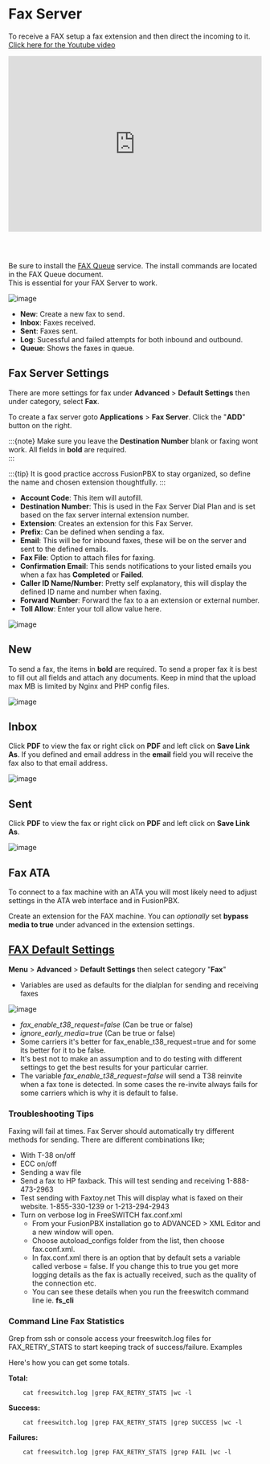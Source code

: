 # Fax Server

To receive a FAX setup a fax extension and then direct the incoming to
it. [Click here for the Youtube video](https://youtu.be/AJHcle2U3n4)

 <div style="text-align: center; margin-bottom: 2em;">
 <iframe width="100%" height="350" src="https://www.youtube.com/embed/AJHcle2U3n4?rel=0" frameborder="0" ; encrypted-media" allowfullscreen></iframe>
 </div>

 <br>
 
Be sure to install the [FAX Queue](https://docs.fusionpbx.com/en/latest/status/fax_queue.html) service. The install commands are located in the FAX Queue document.    
This is essential for your FAX Server to work.

![image](../_static/images/applications/fax_server/fusionpbx_fax_server1.png)

-   **New**: Create a new fax to send.
-   **Inbox**: Faxes received.
-   **Sent**: Faxes sent.
-   **Log**: Sucessful and failed attempts for both inbound and outbound.
-   **Queue**: Shows the faxes in queue.

## Fax Server Settings

There are more settings for fax under **Advanced** \> **Default Settings** then under category, select **Fax**.

To create a fax server goto **Applications** \> **Fax Server**. Click the "**ADD**" button on the right.

:::{note}
Make sure you leave the **Destination Number** blank or faxing wont work. All fields in **bold** are required.   
:::

:::{tip}
It is good practice accross FusionPBX to stay organized, so define the name and chosen extension thoughtfully.
:::

-   **Account Code**: This item will autofill. 
-   **Destination Number**: This is used in the Fax Server Dial Plan and is set
    based on the fax server internal extension number.
-   **Extension**: Creates an extension for this Fax Server.
-   **Prefix**: Can be defined when sending a fax.
-   **Email**: This will be for inbound faxes, these will be on the server and sent to the
    defined emails.
-   **Fax File**: Option to attach files for faxing.
-   **Confirmation Email**: This sends notifications to your listed emails you when a fax has **Completed** or **Failed**. 
-   **Caller ID Name/Number**: Pretty self explanatory, this will display the defined ID name and number when faxing.
-   **Forward Number**: Forward the fax to a an extension or external number.
-   **Toll Allow**: Enter your toll allow value here.  

![image](../_static/images/applications/fax_server/fusionpbx_fax_server2.png)

## New

To send a fax, the items in **bold** are required. To send a proper fax
it is best to fill out all fields and attach any documents. Keep in mind
that the upload max MB is limited by Nginx and PHP config files.

![image](../_static/images/applications/fax_server/fusionpbx_fax_server3.png)

## Inbox

Click **PDF** to view the fax or right click on **PDF** and left click
on **Save Link As**. If you defined and email address in the **email**
field you will receive the fax also to that email address.

![image](../_static/images/applications/fax_server/fusionpbx_fax_server4.png)

## Sent

Click **PDF** to view the fax or right click on **PDF** and left click
on **Save Link As**.

![image](../_static/images/applications/fax_server/fusionpbx_fax_server5.png)

## Fax ATA

To connect to a fax machine with an ATA you will most likely need to
adjust settings in the ATA web interface and in FusionPBX.

Create an extension for the FAX machine. You can *optionally* set
**bypass media to true** under advanced in the extension settings.

## [FAX Default Settings](/en/latest/advanced/default_settings.html#id12)

**Menu** \> **Advanced** \> **Default Settings** then select category "**Fax**"

-   Variables are used as defaults for the dialplan for sending and
    receiving faxes

![image](../_static/images/applications/fax_server/fusionpbx_fax_server6.png)

-   *fax_enable_t38_request=false* (Can be true or false)
-   *ignore_early_media=true* (Can be true or false)
-   Some carriers it's better for fax_enable_t38_request=true and for some its better for it to be false.
-   It's best not to make an assumption and to do testing with different settings to get the best results for your particular carrier.
-   The variable *fax_enable_t38_request=false* will send a T38 reinvite when a fax tone is detected. In some cases the re-invite always fails for some carriers which is why it is default to false.

### Troubleshooting Tips

Faxing will fail at times. Fax Server should automatically try different
methods for sending. There are different combinations like;

-   With T-38 on/off
-   ECC on/off
-   Sending a wav file
-   Send a fax to HP faxback.  This will test sending and receiving 1-888-473-2963
-   Test sending with Faxtoy.net This will display what is faxed on their website. 1-855-330-1239 or 1-213-294-2943
-   Turn on verbose log in FreeSWITCH fax.conf.xml
    *   From your FusionPBX installation go to ADVANCED > XML Editor and a new window will open.
    *   Choose autoload_configs folder from the list, then choose fax.conf.xml.
    *   In fax.conf.xml there is an option that by default sets a variable called verbose = false. If you change this to true you get more logging details as the fax is actually received, such as the quality of the connection etc.
    *   You can see these details when you run the freeswitch command line ie. **fs_cli** 

### Command Line Fax Statistics

Grep from ssh or console access your freeswitch.log files for FAX_RETRY_STATS to start keeping track of success/failure.
Examples

Here's how you can get some totals.

**Total:**
```
    cat freeswitch.log |grep FAX_RETRY_STATS |wc -l
```

**Success:**
```
    cat freeswitch.log |grep FAX_RETRY_STATS |grep SUCCESS |wc -l
```

**Failures:**
```
    cat freeswitch.log |grep FAX_RETRY_STATS |grep FAIL |wc -l
```
